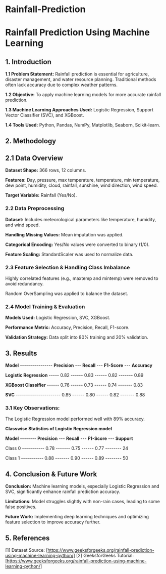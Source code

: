
# Rainfall-Prediction
# Rainfall Prediction Using Machine Learning
## 1. Introduction

**1.1 Problem Statement:** Rainfall prediction is essential for agriculture, disaster management, and water resource planning. Traditional methods often lack accuracy due to complex weather patterns.

**1.2 Objective:** To apply machine learning models for more accurate rainfall prediction.

**1.3 Machine Learning Approaches Used:** Logistic Regression, Support Vector Classifier (SVC), and XGBoost.

**1.4 Tools Used:** Python, Pandas, NumPy, Matplotlib, Seaborn, Scikit-learn.

## 2. Methodology

## 2.1 Data Overview
**Dataset Shape:** 366 rows, 12 columns.

**Features:** Day, pressure, max temperature, temperature, min temperature, dew point, humidity, cloud, rainfall, sunshine, wind direction, wind speed.

**Target Variable:** Rainfall (Yes/No).

### 2.2 Data Preprocessing

**Dataset:** Includes meteorological parameters like temperature, humidity, and wind speed.

**Handling Missing Values:** Mean imputation was applied.

**Categorical Encoding:** Yes/No values were converted to binary (1/0).

**Feature Scaling:** StandardScaler was used to normalize data.

### 2.3 Feature Selection & Handling Class Imbalance

Highly correlated features (e.g., maxtemp and mintemp) were removed to avoid redundancy.

Random OverSampling was applied to balance the dataset.

### 2.4 Model Training & Evaluation

**Models Used:** Logistic Regression, SVC, XGBoost.

**Performance Metric:** Accuracy, Precision, Recall, F1-score.

**Validation Strategy:** Data split into 80% training and 20% validation.

## 3. Results

**Model** ---------------- **Precision** --- **Recall** --- **F1-Score** --- **Accuracy**

**Logistic Regression** ----- 0.82 ------ 0.83 ------ 0.82 ------- 0.89

**XGBoost Classifier** ------ 0.76 ------ 0.73 ------ 0.74 ------- 0.83

**SVC**	---------------------- 0.85 ------ 0.80 ------ 0.82 ------- 0.88

### 3.1 Key Observations:

The Logistic Regression model performed well with 89% accuracy.

**Classwise Statistics of Logistic Regression model**

**Model** -------- **Precision** --- **Recall** ---	**F1-Score** --- **Support**

Class 0	 ----------- 0.78	------- 0.75 ------ 0.77 -------- 24

Class 1 ----------- 0.88 ------- 0.90 ------ 0.89 -------- 50

## 4. Conclusion & Future Work

**Conclusion:** Machine learning models, especially Logistic Regression and SVC, significantly enhance rainfall prediction accuracy.

**Limitations:** Model struggles slightly with non-rain cases, leading to some false positives.

**Future Work:** Implementing deep learning techniques and optimizing feature selection to improve accuracy further.

## 5. References
[1] Dataset Source: [https://www.geeksforgeeks.org/rainfall-prediction-using-machine-learning-python/]
[2] GeeksforGeeks Tutorial: [https://www.geeksforgeeks.org/rainfall-prediction-using-machine-learning-python/]
